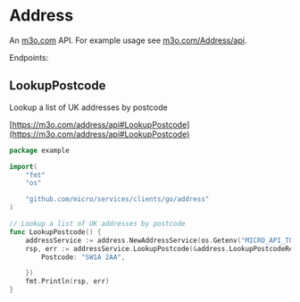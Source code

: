 # Address

An [m3o.com](https://m3o.com) API. For example usage see [m3o.com/Address/api](https://m3o.com/Address/api).

Endpoints:

## LookupPostcode

Lookup a list of UK addresses by postcode


[https://m3o.com/address/api#LookupPostcode](https://m3o.com/address/api#LookupPostcode)

```go
package example

import(
	"fmt"
	"os"

	"github.com/micro/services/clients/go/address"
)

// Lookup a list of UK addresses by postcode
func LookupPostcode() {
	addressService := address.NewAddressService(os.Getenv("MICRO_API_TOKEN"))
	rsp, err := addressService.LookupPostcode(&address.LookupPostcodeRequest{
		Postcode: "SW1A 2AA",

	})
	fmt.Println(rsp, err)
}
```
